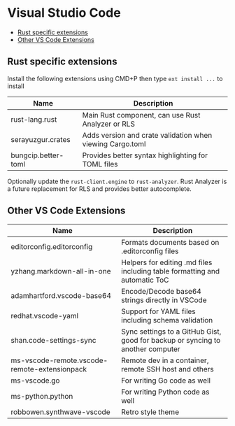 # Visual Studio Code <!-- omit in toc -->

- [Rust specific extensions](#rust-specific-extensions)
- [Other VS Code Extensions](#other-vs-code-extensions)

## Rust specific extensions

Install the following extensions using CMD+P then type `ext install ...` to install

| Name                | Description                                               |
| ------------------- | --------------------------------------------------------- |
| rust-lang.rust      | Main Rust component, can use Rust Analyzer or RLS         |
| serayuzgur.crates   | Adds version and crate validation when viewing Cargo.toml |
| bungcip.better-toml | Provides better syntax highlighting for TOML files        |

Optionally update the `rust-client.engine` to `rust-analyzer`. Rust Analyzer is a future replacement for RLS and provides better autocomplete.

## Other VS Code Extensions

| Name                                         | Description                                                                    |
| -------------------------------------------- | ------------------------------------------------------------------------------ |
| editorconfig.editorconfig                    | Formats documents based on .editorconfig files                                 |
| yzhang.markdown-all-in-one                   | Helpers for editing .md files including table formatting and automatic ToC     |
| adamhartford.vscode-base64                   | Encode/Decode base64 strings directly in VSCode                                |
| redhat.vscode-yaml                           | Support for YAML files including schema validation                             |
| shan.code-settings-sync                      | Sync settings to a GitHub Gist, good for backup or syncing to another computer |
| ms-vscode-remote.vscode-remote-extensionpack | Remote dev in a container, remote SSH host and others                          |
| ms-vscode.go                                 | For writing Go code as well                                                    |
| ms-python.python                             | For writing Python code as well                                                |
| robbowen.synthwave-vscode                    | Retro style theme                                                              |
